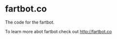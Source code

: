 fartbot.co
==========

The code for the fartbot.

To learn more abot fartbot check out http://fartbot.co
